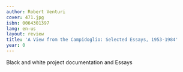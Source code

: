 ```yaml
---
author: Robert Venturi
cover: 471.jpg
isbn: 0064301397
lang: en-us
layout: review
title: 'A View from the Campidoglio: Selected Essays, 1953-1984'
year: 0
---
```

Black and white project documentation and Essays
